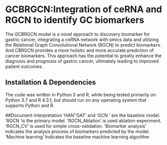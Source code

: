 # GCBRGCN:Integration of ceRNA and RGCN to identify GC biomarkers
The GCBRGCN model is a novel approach to discovery biomarker for gastric cancer, integrating a ceRNA network with omics data and utilizing the Relational Graph Convolutional Network (RGCN) to predict biomarkers. And CBRGCN provides a more holistic and more accurate prediction of cancer biomarkers. This approach has the potential to greatly enhance the diagnosis and prognosis of gastric cancer, ultimately leading to improved patient outcomes.

## Installation & Dependencies
The code was written in Python 3 and R, while being tested primarily on Python 3.7 and R 4.3.1, but should run on any operating system that supports Python and R.

##Document interpretation
‘HAN’‘GAT’ and ‘GCN ‘ are the baseline model.
‘RGCN ‘is the primary model.
‘RGCN_Ablation’ is used ablation experiment.
‘RGCN_CV’ is used for simple cross-validation.
‘Biomarker analysis’ indicates the analysis process of biomarkers predicted by the model.
‘Machine learning’ Indicates the baseline machine learning algorithm
